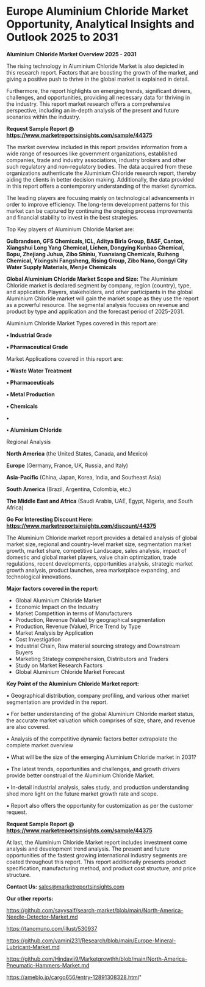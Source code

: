 # Europe Aluminium Chloride Market Opportunity, Analytical Insights and Outlook 2025 to 2031

<Strong> Aluminium Chloride Market Overview 2025 - 2031</strong>

The rising technology in Aluminium Chloride Market is also depicted in this research report. Factors that are boosting the growth of the market, and giving a positive push to thrive in the global market is explained in detail.

Furthermore, the report highlights on emerging trends, significant drivers, challenges, and opportunities, providing all necessary data for thriving in the industry. This report market research offers a comprehensive perspective, including an in-depth analysis of the present and future scenarios within the industry.

<strong>Request Sample Report @ <a href=https://www.marketreportsinsights.com/sample/44375>https://www.marketreportsinsights.com/sample/44375</a></strong>

The market overview included in this report provides information from a wide range of resources like government organizations, established companies, trade and industry associations, industry brokers and other such regulatory and non-regulatory bodies. The data acquired from these organizations authenticate the Aluminium Chloride research report, thereby aiding the clients in better decision making. Additionally, the data provided in this report offers a contemporary understanding of the market dynamics.

The leading players are focusing mainly on technological advancements in order to improve efficiency. The long-term development patterns for this market can be captured by continuing the ongoing process improvements and financial stability to invest in the best strategies.

Top Key players of Aluminium Chloride Market are:

<strong>Gulbrandsen, GFS Chemicals, ICL, Aditya Birla Group, BASF, Canton, Xiangshui Long Yang Chemical, Lichen, Dongying Kunbao Chemical, Bopu, Zhejiang Juhua, Zibo Shiniu, Yuanxiang Chemicals, Ruiheng Chemical, Yixingshi Fangsheng, Rising Group, Zibo Nano, Gongyi City Water Supply Materials, Menjie Chemicals</strong>

<strong><b>Global Aluminium Chloride Market Scope and Size:</b></strong>
The Aluminium Chloride market is declared segment by company, region (country), type, and application. Players, stakeholders, and other participants in the global Aluminium Chloride market will gain the market scope as they use the report as a powerful resource. The segmental analysis focuses on revenue and product by type and application and the forecast period of 2025-2031.

Aluminium Chloride Market Types covered in this report are:

<strong>•  Industrial Grade

•  Pharmaceutical Grade</strong>

Market Applications covered in this report are:

<strong>•  Waste Water Treatment

•  Pharmaceuticals

•  Metal Production

•  Chemicals

•  

•  Aluminium Chloride</strong> 

Regional Analysis

<strong>North America</strong> (the United States, Canada, and Mexico)

<strong>Europe</strong> (Germany, France, UK, Russia, and Italy)

<strong>Asia-Pacific</strong> (China, Japan, Korea, India, and Southeast Asia)

<strong>South America</strong> (Brazil, Argentina, Colombia, etc.)

<strong>The Middle East and Africa</strong> (Saudi Arabia, UAE, Egypt, Nigeria, and South Africa)

<strong>Go For Interesting Discount Here: <a href=https://www.marketreportsinsights.com/discount/44375>https://www.marketreportsinsights.com/discount/44375</a></strong>

The Aluminium Chloride market report provides a detailed analysis of global market size, regional and country-level market size, segmentation market growth, market share, competitive Landscape, sales analysis, impact of domestic and global market players, value chain optimization, trade regulations, recent developments, opportunities analysis, strategic market growth analysis, product launches, area marketplace expanding, and technological innovations.

<strong><b>Major factors covered in the report:</b></strong>
<ul>
  <li>Global Aluminium Chloride Market </li>
  <li>Economic Impact on the Industry</li>
  <li>Market Competition in terms of Manufacturers</li>
  <li>Production, Revenue (Value) by geographical segmentation</li>
  <li>Production, Revenue (Value), Price Trend by Type</li>
  <li>Market Analysis by Application</li>
  <li>Cost Investigation</li>
  <li>Industrial Chain, Raw material sourcing strategy and Downstream Buyers</li>
  <li>Marketing Strategy comprehension, Distributors and Traders</li>
  <li>Study on Market Research Factors</li>
  <li>Global Aluminium Chloride Market Forecast</li>
</ul>

<strong><b>Key Point of the Aluminium Chloride Market report:</b></strong>

• Geographical distribution, company profiling, and various other market segmentation are provided in the report.

• For better understanding of the global Aluminium Chloride market status, the accurate market valuation which comprises of size, share, and revenue are also covered.

• Analysis of the competitive dynamic factors better extrapolate the complete market overview

• What will be the size of the emerging Aluminium Chloride market in 2031?

• The latest trends, opportunities and challenges, and growth drivers provide better construal of the Aluminium Chloride Market.

• In-detail industrial analysis, sales study, and production understanding shed more light on the future market growth rate and scope.

• Report also offers the opportunity for customization as per the customer request.

<strong>Request Sample Report @ <a href=https://www.marketreportsinsights.com/sample/44375>https://www.marketreportsinsights.com/sample/44375</a></strong>

At last, the Aluminium Chloride Market report includes investment come analysis and development trend analysis. The present and future opportunities of the fastest growing international industry segments are coated throughout this report. This report additionally presents product specification, manufacturing method, and product cost structure, and price structure.

<strong>Contact Us:</strong>
sales@marketreportsinsights.com

<strong>Our other reports:</strong>

<a href=https://github.com/sayysaif/search-market/blob/main/North-America-Needle-Detector-Market.md>https://github.com/sayysaif/search-market/blob/main/North-America-Needle-Detector-Market.md</a>

<a href=https://tanomuno.com/illust/530937>https://tanomuno.com/illust/530937</a>

<a href=https://github.com/yamini231/Research/blob/main/Europe-Mineral-Lubricant-Market.md>https://github.com/yamini231/Research/blob/main/Europe-Mineral-Lubricant-Market.md</a>

<a href=https://github.com/Hindavii9/Marketgrowthh/blob/main/North-America-Pneumatic-Hammers-Market.md>https://github.com/Hindavii9/Marketgrowthh/blob/main/North-America-Pneumatic-Hammers-Market.md</a>

<a href=https://ameblo.jp/cargo656/entry-12891308328.html>https://ameblo.jp/cargo656/entry-12891308328.html</a>"
